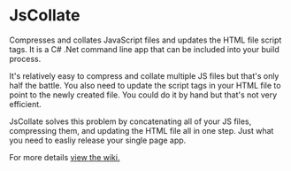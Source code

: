 JsCollate
=========

Compresses and collates JavaScript files and updates the HTML file script tags. It is a C# .Net command line app that can be included into your build process.

It's relatively easy to compress and collate multiple JS files but that's only half the battle. You also need to update the script tags in your HTML file to point to the newly created file. You could do it by hand but that's not very efficient.

JsCollate solves this problem by concatenating all of your JS files, compressing them, and updating the HTML file all in one step. Just what you need to easliy release your single page app.

For more details [view the wiki.](https://github.com/jodymgustafson/JsCollate/wiki)
